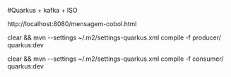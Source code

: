 #Quarkus + kafka + ISO


http://localhost:8080/mensagem-cobol.html

clear && mvn --settings ~/.m2/settings-quarkus.xml compile -f producer/ quarkus:dev


clear && mvn --settings ~/.m2/settings-quarkus.xml compile -f consumer/ quarkus:dev

